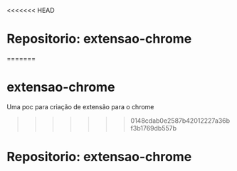 <<<<<<< HEAD
# Repositorio: extensao-chrome
=======
# extensao-chrome
Uma poc para criação de extensão para o chrome
>>>>>>> 0148cdab0e2587b42012227a36bf3b1769db557b
# Repositorio: extensao-chrome
